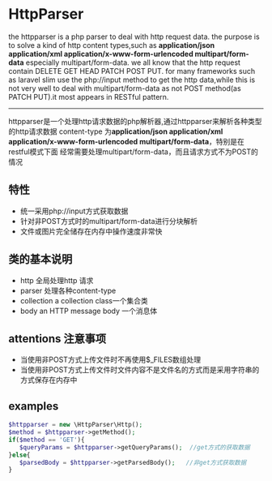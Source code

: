 HttpParser
====
   the httpparser is a php parser to deal with http request data.
the purpose is to solve a kind of http content types,such as **application/json application/xml 
application/x-www-form-urlencoded multipart/form-data** especially multipart/form-data.
we all know that the http request contain  DELETE GET HEAD  PATCH POST PUT. for many frameworks such as laravel 
 slim use the php://input method to get the http data,while this is not very well to deal with multipart/form-data as not POST method(as PATCH PUT).it most appears in RESTful pattern.

-----
   httpparser是一个处理http请求数据的php解析器,通过httpparser来解析各种类型的http请求数据
content-type 为**application/json application/xml application/x-www-form-urlencoded multipart/form-data**，特别是在restful模式下面
经常需要处理multipart/form-data，而且请求方式不为POST的情况
##  特性
* 统一采用php://input方式获取数据
* 针对非POST方式时的multipart/form-data进行分块解析
* 文件或图片完全储存在内存中操作速度非常快

## 类的基本说明
* http 全局处理http 请求
* parser 处理各种content-type
* collection a collection class一个集合类
* body an HTTP message body 一个消息体

## attentions 注意事项
* 当使用非POST方式上传文件时不再使用$_FILES数组处理
* 当使用非POST方式上传文件时文件内容不是文件名的方式而是采用字符串的方式保存在内存中

## examples
```php
$httpparser = new \HttpParser\Http();
$method = $httpparser->getMethod();
if($method == 'GET'){
   $queryParams = $httpparser->getQueryParams();  //get方式的获取数据
}else{
   $parsedBody = $httpparser->getParsedBody();   //非get方式获取数据
}
```

 
